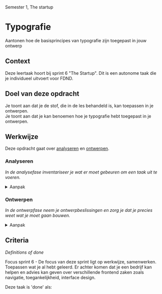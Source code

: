 

Semester 1, The startup

# Typografie

Aantonen hoe de basisprincipes van typografie zijn toegepast in jouw ontwerp

## Context


Deze leertaak hoort bij sprint 6 "The Startup". Dit is een autonome taak die je individueel uitvoert voor FDND.


## Doel van deze opdracht

Je toont aan dat je de stof, die in de les behandeld is, kan toepassen in je ontwerpen.  
Je toont aan dat je kan benoemen hoe je typografie hebt toegepast in je ontwerpen.


## Werkwijze


Deze opdracht gaat over [analyseren](#analyseren) en [ontwerpen](#ontwerpen).

### Analyseren
*In de analysefase inventariseer je wat er moet gebeuren om een taak uit te voeren.*

<details>
<summary>Aanpak</summary>

1. Bekijk de ontwerpen die je deze sprint gemaakt hebt.
2. Maak screenshots en plaats dezen in de Readme.
3. Beschrijf in de Readme welke typografische keuzes je gemaakt hebt, denk aan:  
  
-Keuze van lettertype.  
  
-Hierarchie.  
  
-Witruimte.  
  
-Uitlijning.  
  
-Leesregellengte.  
  
-Interlinie/line height/leading.  
  
-Kerning en tracking. 

#### Materiaal analysefase

- [Beginning Graphic Design: Typography](https://www.youtube.com/watch?v=sByzHoiYFX0)
- [Typography primer van Adobe](http://wwwimages.adobe.com/content/dam/acom/en/products/type/pdfs/adobe-type-primer.pdf)
- [Achtergrond informatie over typografie](https://www.letterfontein.nl/classificatie.html)

</details>

### Ontwerpen
*In de ontwerpfase neem je ontwerpbeslissingen en zorg je dat je precies weet wat je moet gaan bouwen.*

<details>
<summary>Aanpak</summary>

1. Als je, aan de hand van jouw eigen analyse, ruimte ziet voor verbetering, maak dan een nieuw ontwerp en plaats ook daar een screenshot van in de Readme.
2. Beschrijf wat je anders hebt gedaan en waarom.


#### Materiaal ontwerpfase

- [Beginning Graphic Design: Typography](https://www.youtube.com/watch?v=sByzHoiYFX0)
- [Typography primer van Adobe](http://wwwimages.adobe.com/content/dam/acom/en/products/type/pdfs/adobe-type-primer.pdf)
- [Achtergrond informatie over typografie](https://www.letterfontein.nl/classificatie.html)

</details>


## Criteria
*Definitions of done*

Focus sprint 6 - De focus van deze sprint ligt op werkwijze, samenwerken. Toepassen wat je al hebt geleerd. Er achter komen dat je een bedrijf kan helpen en advies kan geven over verschillende frontend zaken zoals navigatie, toegankelijkheid, interface design.

Deze taak is 'done' als:



